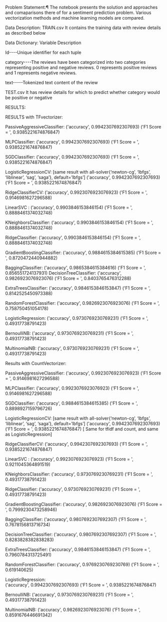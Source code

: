 Problem Statement:¶
The notebook presents the solution and approaches and comaparisons there of for a sentiment prediction problem. Various vectorization methods and machine learning models are compared.

Data Description:
TRAIN.csv
It contains the training data with review details as described below

Data Dictionary:
Variable Description

Id----Unique identifier for each tuple

category----The reviews have been categorized into two categories representing positive and negative reviews. 0 represents positive reviews and 1 represents negative reviews.

text-----Tokenized text content of the review

TEST.csv
It has review details for which to predict whether category would be positive or negative

RESULTS:

RESULTS with TFvectorizer:

PassiveAggressiveClassifier:
 ('accuracy', 0.9942307692307693)
 ('F1 Score = ', 0.9385221674876847)

MLPClassifier:
 ('accuracy', 0.9942307692307693)
 ('F1 Score = ', 0.9385221674876847)

SGDClassifier:
 ('accuracy', 0.9942307692307693)
 ('F1 Score = ', 0.9385221674876847)  

LogisticRegressionCV:               [same result with all-solver{‘newton-cg’, ‘lbfgs’, ‘liblinear’, ‘sag’, ‘saga’}, default=’lbfgs’]
 ('accuracy', 0.9942307692307693)
 ('F1 Score = ', 0.9385221674876847)

RidgeClassifierCV:
 ('accuracy', 0.9923076923076923)
 ('F1 Score = ', 0.9146981627296588)

LinearSVC :
 ('accuracy', 0.9903846153846154)
 ('F1 Score = ', 0.8888461374032748)

KNeighborsClassifier:
 ('accuracy', 0.9903846153846154)
 ('F1 Score = ', 0.8888461374032748)

RidgeClassifier:
 ('accuracy', 0.9903846153846154)
 ('F1 Score = ', 0.8888461374032748)

GradientBoostingClassifier:
  ('accuracy', 0.9884615384615385)
  ('F1 Score = ', 0.8720472440944882)

BaggingClassifier:
 ('accuracy', 0.9865384615384616)
 ('F1 Score = ', 0.856551724137931)
DecisionTreeClassifier:
 ('accuracy', 0.9826923076923076)
 ('F1 Score = ', 0.8403765476312288)

ExtraTreesClassifier:
 ('accuracy', 0.9846153846153847)
 ('F1 Score = ', 0.8142525450973388)

RandomForestClassifier:
 ('accuracy', 0.9826923076923076)
 ('F1 Score = ', 0.758750451054178)

LogisticRegression:
 ('accuracy', 0.9730769230769231)
 ('F1 Score = ', 0.49317738791423)

BernoulliNB:
 ('accuracy', 0.9730769230769231)
 ('F1 Score = ', 0.49317738791423)

MultinomialNB:
 ('accuracy', 0.9730769230769231)
 ('F1 Score = ', 0.49317738791423)


Results with CountVectorizer:

PassiveAggressiveClassifier:
 ('accuracy', 0.9923076923076923)
 ('F1 Score = ', 0.9146981627296588)

MLPClassifier:
 ('accuracy', 0.9923076923076923)
 ('F1 Score = ', 0.9146981627296588)

SGDClassifier:
 ('accuracy', 0.9884615384615385)
 ('F1 Score = ', 0.8898927159796726)

LogisticRegressionCV:               [same result with all-solver{‘newton-cg’, ‘lbfgs’, ‘liblinear’, ‘sag’, ‘saga’}, default=’lbfgs’]
 ('accuracy', 0.9942307692307693)
 ('F1 Score = ', 0.9385221674876847) [ Same for tfidf and count, and same as LogisticRegression]

RidgeClassifierCV:
 ('accuracy', 0.9942307692307693)
 ('F1 Score = ', 0.9385221674876847)

LinearSVC :
 ('accuracy', 0.9923076923076923)
 ('F1 Score = ', 0.9211045364891519)

KNeighborsClassifier:
 ('accuracy', 0.9730769230769231)
 ('F1 Score = ', 0.49317738791423)

RidgeClassifier:
 ('accuracy', 0.9730769230769231)
 ('F1 Score = ', 0.49317738791423)

GradientBoostingClassifier:
 ('accuracy', 0.9826923076923076)
 ('F1 Score = ', 0.7999230473258946)

BaggingClassifier:
 ('accuracy', 0.9807692307692307)
 ('F1 Score = ', 0.7678156813716734)

DecisionTreeClassifier:
 ('accuracy', 0.9807692307692307)
 ('F1 Score = ', 0.8283828382838283)

ExtraTreesClassifier:
 ('accuracy', 0.9846153846153847)
 ('F1 Score = ', 0.7960784313725491)

RandomForestClassifier:
 ('accuracy', 0.9769230769230769)
 ('F1 Score = ', 0.619140625)

LogisticRegression:                     
 ('accuracy', 0.9942307692307693)
 ('F1 Score = ', 0.9385221674876847)

BernoulliNB:
 ('accuracy', 0.9730769230769231)
 ('F1 Score = ', 0.49317738791423)

MultinomialNB:
 ('accuracy', 0.9826923076923076)
 ('F1 Score = ', 0.8591676446691342)    

